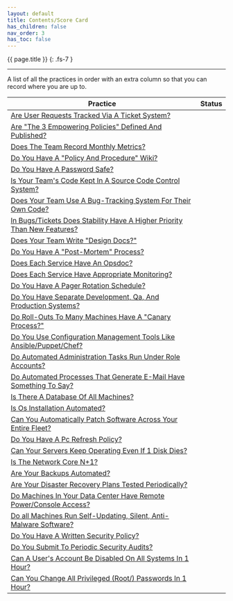 ```yaml
---
layout: default
title: Contents/Score Card
has_children: false
nav_order: 3
has_toc: false
---
```


{{ page.title }}
{: .fs-7 }

---

A list of all the practices in order with an extra column so that you can record where you are up to.

| Practice                                                                                                       | Status |
|----------------------------------------------------------------------------------------------------------------|--------|
| [Are User Requests Tracked Via A Ticket System?](./public/tracking_user_requests/)                         |        |
| [Are "The 3 Empowering Policies" Defined And Published?](./public/empowering_policies/)                    |        |
| [Does The Team Record Monthly Metrics?](./public/recording_metrics/)                                       |        |
| [Do You Have A "Policy And Procedure" Wiki?](./modern/polices_and_procedures/)                             |        |
| [Do You Have A Password Safe?](./modern/password_safe/)                                                    |        |
| [Is Your Team's Code Kept In A Source Code Control System?](./modern/source_code_control/)                 |        |
| [Does Your Team Use A Bug-Tracking System For Their Own Code?](./modern/bug_tracking/)                     |        |
| [In Bugs/Tickets Does Stability Have A Higher Priority Than New Features?](./modern/ticketing_priorities/) |        |
| [Does Your Team Write "Design Docs?"](./modern/design_docs/)                                               |        |
| [Do You Have A "Post-Mortem" Process?](./modern/post_mortem/)                                              |        |
| [Does Each Service Have An Opsdoc?](./operational/opsdoc/)                                                 |        |
| [Does Each Service Have Appropriate Monitoring?](./operational/monitoring/)                                |        |
| [Do You Have A Pager Rotation Schedule?](./operational/pager_rotation/)                                    |        |
| [Do You Have Separate Development, Qa, And Production Systems?](./operational/seperate_dev-qa-prod/)       |        |
| [Do Roll-Outs To Many Machines Have A "Canary Process?"](./operational/canary_process/)                    |        |
| [Do You Use Configuration Management Tools Like Ansible/Puppet/Chef?](./automation/config_management/)     |        |
| [Do Automated Administration Tasks Run Under Role Accounts?](./automation/role_accounts/)                  |        |
| [Do Automated Processes That Generate E-Mail Have Something To Say?](./automation/email_generation/)       |        |
| [Is There A Database Of All Machines?](./fleet/database_of_machines/)                                      |        |
| [Is Os Installation Automated?](./fleet/os_installations/)                                                 |        |
| [Can You Automatically Patch Software Across Your Entire Fleet?](./fleet/patching/)                        |        |
| [Do You Have A Pc Refresh Policy?](./fleet/pc_refresh_policy/)                                             |        |
| [Can Your Servers Keep Operating Even If 1 Disk Dies?](./disaster_preperation/servers/)                    |        |
| [Is The Network Core N+1?](./disaster_preperation/network/)                                                |        |
| [Are Your Backups Automated?](./disaster_preperation/backups/)                                             |        |
| [Are Your Disaster Recovery Plans Tested Periodically?](./disaster_preperation/testing/)                   |        |
| [Do Machines In Your Data Center Have Remote Power/Console Access?](./disaster_preperation/remote_access/) |        |
| [Do all Machines Run Self-Updating, Silent, Anti-Malware Software?](./security/antivirus/)                 |        |
| [Do You Have A Written Security Policy?](./security/policy/)                                               |        |
| [Do You Submit To Periodic Security Audits?](./security/audits/)                                           |        |
| [Can A User's Account Be Disabled On All Systems In 1 Hour?](./security/disabling_users/)                  |        |
| [Can You Change All Privileged (Root/) Passwords In 1 Hour?](./security/root_passwords/)                 |        |
